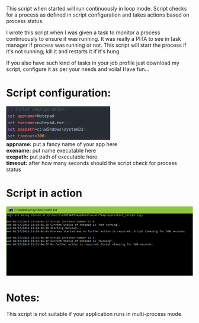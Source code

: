 This script when started will run continuously in loop mode. Script checks for a process as defined in script configuration and takes actions based on process status.

I wrote this script when I was given a task to monitor a process continuously to ensure it was running. It was really a PITA to see in task manager if process was running or not. This script will start the process if it's not running; kill it and restarts it if it's hung.

If you also have such kind of tasks in your job profile just download my script, configure it as per your needs and voila! Have fun...

# Script configuration:
![Script configuration](https://raw.githubusercontent.com/vivekjindal/apprestart_script/master/images/screenshot1.png)  
__appname:__ put a fancy name of your app here  
__exename:__ put name executable here  
__exepath:__ put path of executable here  
__timeout:__ after how many seconds should the script check for process status  

# Script in action
![Script in action](https://raw.githubusercontent.com/vivekjindal/apprestart_script/master/images/screenshot2.png)


# Notes:

This script is not suitable if your application runs in multi-process mode.
